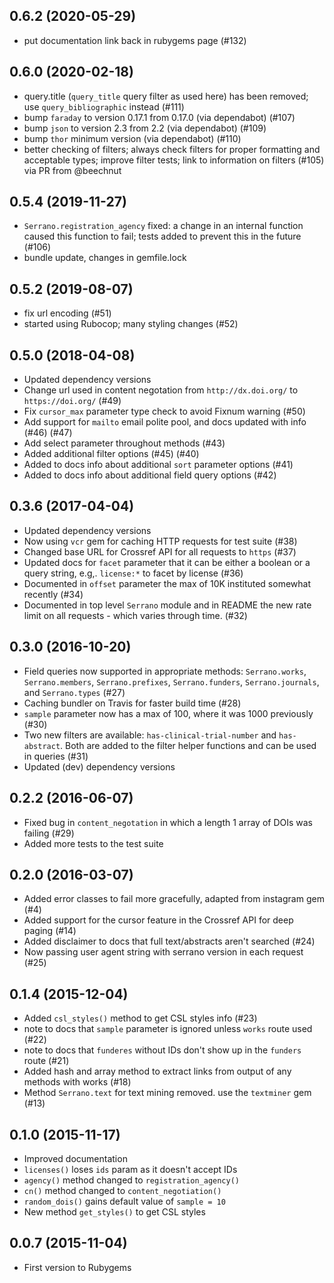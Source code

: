 ## 0.6.2 (2020-05-29)

* put documentation link back in rubygems page (#132)

## 0.6.0 (2020-02-18)

* query.title (`query_title` query filter as used here) has been removed; use `query_bibliographic` instead (#111)
* bump `faraday` to version 0.17.1 from 0.17.0 (via dependabot) (#107)
* bump `json` to version 2.3 from 2.2 (via dependabot) (#109)
* bump `thor` minimum version (via dependabot) (#110)
* better checking of filters; always check filters for proper formatting and acceptable types; improve filter tests; link to information on filters (#105) via PR from @beechnut

## 0.5.4 (2019-11-27)

* `Serrano.registration_agency` fixed: a change in an internal function caused this function to fail; tests added to prevent this in the future (#106)
* bundle update, changes in gemfile.lock

## 0.5.2 (2019-08-07)

* fix url encoding (#51)
* started using Rubocop; many styling changes (#52)

## 0.5.0 (2018-04-08)

* Updated dependency versions
* Change url used in content negotation from `http://dx.doi.org/` to `https://doi.org/` (#49)
* Fix `cursor_max` parameter type check to avoid Fixnum warning (#50)
* Add support for `mailto` email polite pool, and docs updated with info (#46) (#47)
* Add select parameter throughout methods (#43)
* Added additional filter options (#45) (#40)
* Added to docs info about additional `sort` parameter options (#41)
* Added to docs info about additional field query options (#42)

## 0.3.6 (2017-04-04)

* Updated dependency versions
* Now using `vcr` gem for caching HTTP requests for test suite (#38)
* Changed base URL for Crossref API for all requests to `https` (#37)
* Updated docs for `facet` parameter that it can be either a
boolean or a query string, e.g,. `license:*` to facet by license (#36)
* Documented in `offset` parameter the max of 10K instituted somewhat
recently (#34)
* Documented in top level `Serrano` module and in README the new
rate limit on all requests - which varies through time. (#32)

## 0.3.0 (2016-10-20)

* Field queries now supported in appropriate methods:
`Serrano.works`, `Serrano.members`, `Serrano.prefixes`, `Serrano.funders`,
`Serrano.journals`, and `Serrano.types` (#27)
* Caching bundler on Travis for faster build time (#28)
* `sample` parameter now has a max of 100, where it was
1000 previously (#30)
* Two new filters are available: `has-clinical-trial-number` and `has-abstract`.
Both are added to the filter helper functions and can be used in queries (#31)
* Updated (dev) dependency versions

## 0.2.2 (2016-06-07)

* Fixed bug in `content_negotation` in which a length 1 array of DOIs was
failing (#29)
* Added more tests to the test suite

## 0.2.0 (2016-03-07)

* Added error classes to fail more gracefully, adapted from instagram gem (#4)
* Added support for the cursor feature in the Crossref API for deep paging (#14)
* Added disclaimer to docs that full text/abstracts aren't searched (#24)
* Now passing user agent string with serrano version in each request (#25)

## 0.1.4 (2015-12-04)

* Added `csl_styles()` method to get CSL styles info (#23)
* note to docs that `sample` parameter is ignored unless `works` route used (#22)
* note to docs that `funderes` without IDs don't show up in the `funders` route (#21)
* Added hash and array method to extract links from output of any methods with works (#18)
* Method `Serrano.text` for text mining removed. use the `textminer` gem (#13)

## 0.1.0 (2015-11-17)

* Improved documentation
* `licenses()` loses `ids` param as it doesn't accept IDs
* `agency()` method changed to `registration_agency()`
* `cn()` method changed to `content_negotiation()`
* `random_dois()` gains default value of `sample = 10`
* New method `get_styles()` to get CSL styles

## 0.0.7 (2015-11-04)

* First version to Rubygems
